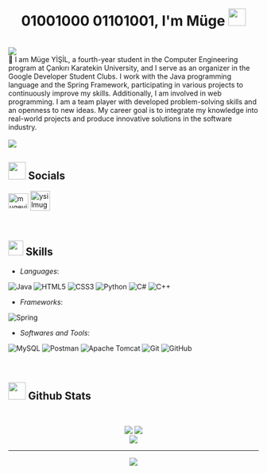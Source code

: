 <h1 align="center"><b>01001000 01101001, I'm Müge </b><img src="https://media.giphy.com/media/hvRJCLFzcasrR4ia7z/giphy.gif" width="35"></h1>
<!--  -->
<br>
<img src="https://user-images.githubusercontent.com/73097560/115834477-dbab4500-a447-11eb-908a-139a6edaec5c.gif"><br>
🚀 I am Müge YİŞİL, a fourth-year student in the Computer Engineering program at Çankırı Karatekin University, and I serve as an organizer in the Google Developer Student Clubs. I work with the Java programming language and the Spring Framework, participating in various projects to continuously improve my skills. Additionally, I am involved in web programming. I am a team player with developed problem-solving skills and an openness to new ideas. My career goal is to integrate my knowledge into real-world projects and produce innovative solutions in the software industry.
<br> 
<br><img src="https://user-images.githubusercontent.com/73097560/115834477-dbab4500-a447-11eb-908a-139a6edaec5c.gif">

## <img src="https://i.giphy.com/media/v1.Y2lkPTc5MGI3NjExZnRnYmJzdmg5bzJlaGpod2IwMm56MzZwMXpucWhxaDZ5bXdlMzd2cCZlcD12MV9pbnRlcm5hbF9naWZfYnlfaWQmY3Q9cw/h1QmJxwoCr19BtTkGt/giphy.gif" width ="35"><b> Socials</b>

<p align="left">
<a href="https://linkedin.com/in/mugeyisill" target="blank"><img align="center" src="https://raw.githubusercontent.com/rahuldkjain/github-profile-readme-generator/master/src/images/icons/Social/linked-in-alt.svg" alt="mugeyisill" height="30" width="40" /></a>
<a href="mailto: yisilmuge@gmail.com" target="blank"><img align="center" src="https://upload.wikimedia.org/wikipedia/commons/4/4e/Gmail_Icon.png" alt="ysilmuge@gmail.com" height="40" width="40" /></a>
</p>
</p>
<br> 

## <img src="https://media2.giphy.com/media/QssGEmpkyEOhBCb7e1/giphy.gif?cid=ecf05e47a0n3gi1bfqntqmob8g9aid1oyj2wr3ds3mg700bl&rid=giphy.gif" width ="30"><b> Skills</b>

<p align="center">
  
- *Languages*:

![Java](https://img.shields.io/badge/java-%23ED8B00.svg?style=for-the-badge&logo=openjdk&logoColor=white) 
![HTML5](https://img.shields.io/badge/html5-%23E34F26.svg?style=for-the-badge&logo=html5&logoColor=white) 
![CSS3](https://img.shields.io/badge/css3-%231572B6.svg?style=for-the-badge&logo=css3&logoColor=white) 
![Python](https://img.shields.io/badge/python-3670A0?style=for-the-badge&logo=python&logoColor=ffdd54) 
![C#](https://img.shields.io/badge/c%23-%23239120.svg?style=for-the-badge&logo=csharp&logoColor=white) 
![C++](https://img.shields.io/badge/c++-%2300599C.svg?style=for-the-badge&logo=c%2B%2B&logoColor=white) 

- *Frameworks*:

![Spring](https://img.shields.io/badge/spring-%236DB33F.svg?style=for-the-badge&logo=spring&logoColor=white)
  
- *Softwares and Tools*:

![MySQL](https://img.shields.io/badge/mysql-4479A1.svg?style=for-the-badge&logo=mysql&logoColor=white) 
![Postman](https://img.shields.io/badge/Postman-FF6C37?style=for-the-badge&logo=postman&logoColor=white) 
![Apache Tomcat](https://img.shields.io/badge/apache%20tomcat-%23F8DC75.svg?style=for-the-badge&logo=apache-tomcat&logoColor=black) 
![Git](https://img.shields.io/badge/git-%23F05033.svg?style=for-the-badge&logo=git&logoColor=white) 
![GitHub](https://img.shields.io/badge/github-%23121011.svg?style=for-the-badge&logo=github&logoColor=white)

</p>

<br>


## <img src="https://i.giphy.com/media/v1.Y2lkPTc5MGI3NjExZmh3NnJjMjFjZXVzZ3dnZGRvNjhpdzY5djU3anE1MG0wcXoyeWN3ZCZlcD12MV9pbnRlcm5hbF9naWZfYnlfaWQmY3Q9cw/9A4VXopO66WMraBtss/giphy.gif" width="35"><b> Github Stats </b>
<br>

<div align="center">
  
![](https://github-readme-stats.vercel.app/api/top-langs/?username=mugeysl&theme=tokyonight&hide_border=false&include_all_commits=false&count_private=false&layout=compact) 
![](https://github-readme-stats.vercel.app/api?username=mugeysl&theme=tokyonight&hide_border=false&include_all_commits=false&count_private=false) <br>
![](https://github-readme-streak-stats.herokuapp.com/?user=mugeysl&theme=tokyonight&hide_border=false)

---
[![](https://visitcount.itsvg.in/api?id=mugeysl&icon=1&color=12)](https://visitcount.itsvg.in)
